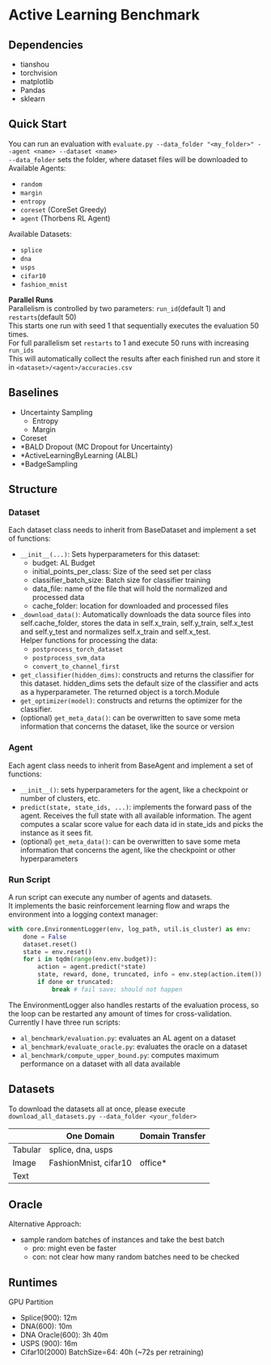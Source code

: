 # Active Learning Benchmark

## Dependencies
- tianshou
- torchvision
- matplotlib
- Pandas
- sklearn

## Quick Start
You can run an evaluation with `evaluate.py --data_folder "<my_folder>" --agent <name> --dataset <name>`\
`--data_folder` sets the folder, where dataset files will be downloaded to \
Available Agents:
- `random`
- `margin`
- `entropy`
- `coreset` (CoreSet Greedy)
- `agent` (Thorbens RL Agent)

Available Datasets:
- `splice`
- `dna`
- `usps`
- `cifar10`
- `fashion_mnist`

**Parallel Runs**\
Parallelism is controlled by two parameters: `run_id`(default 1) and `restarts`(default 50)\
This starts one run with seed 1 that sequentially executes the evaluation 50 times. \
For full parallelism set `restarts` to 1 and execute 50 runs with increasing `run_ids`\
This will automatically collect the results after each finished run and store it in `<dataset>/<agent>/accuracies.csv`

## Baselines
- Uncertainty Sampling
  - Entropy
  - Margin
- Coreset
- *BALD Dropout (MC Dropout for Uncertainty)
- *ActiveLearningByLearning (ALBL)
- *BadgeSampling

## Structure
### Dataset
Each dataset class needs to inherit from BaseDataset and implement a set of functions:
- `__init__(...)`: Sets hyperparameters for this dataset:
  - budget: AL Budget
  - initial_points_per_class: Size of the seed set per class
  - classifier_batch_size: Batch size for classifier training
  - data_file: name of the file that will hold the normalized and processed data
  - cache_folder: location for downloaded and processed files
- `_download_data()`: Automatically downloads the data source files into self.cache_folder, stores the data in self.x_train, self.y_train, self.x_test and self.y_test and normalizes self.x_train and self.x_test. <br>
  Helper functions for processing the data:
  - `postprocess_torch_dataset`
  - `postprocess_svm_data`
  - `convert_to_channel_first`
- `get_classifier(hidden_dims)`: constructs and returns the classifier for this dataset. hidden_dims sets the default size of the classifier and acts as a hyperparameter.
The returned object is a torch.Module
- `get_optimizer(model)`: constructs and returns the optimizer for the classifier.
- (optional) `get_meta_data()`: can be overwritten to save some meta information that concerns the dataset, like the source or version

### Agent
Each agent class needs to inherit from BaseAgent and implement a set of functions:
- `__init__()`: sets hyperparameters for the agent, like a checkpoint or number of clusters, etc.
- `predict(state, state_ids, ...)`: implements the forward pass of the agent. 
Receives the full state with all available information.
The agent computes a scalar score value for each data id in state_ids and picks the instance as it sees fit.
- (optional) `get_meta_data()`: can be overwritten to save some meta information that concerns the agent, like the checkpoint or other hyperparameters

### Run Script
A run script can execute any number of agents and datasets. \
It implements the basic reinforcement learning flow and wraps the environment into a logging context manager:
```python
with core.EnvironmentLogger(env, log_path, util.is_cluster) as env:
    done = False
    dataset.reset()
    state = env.reset()
    for i in tqdm(range(env.env.budget)):
        action = agent.predict(*state)
        state, reward, done, truncated, info = env.step(action.item())
        if done or truncated:
            break # fail save; should not happen
```
The EnvironmentLogger also handles restarts of the evaluation process, so the loop can be restarted any amount
of times for cross-validation. \
Currently I have three run scripts:
- `al_benchmark/evaluation.py`: evaluates an AL agent on a dataset
- `al_benchmark/evaluate_oracle.py`: evaluates the oracle on a dataset
- `al_benchmark/compute_upper_bound.py`: computes maximum performance on a dataset with all data available

## Datasets
To download the datasets all at once, please execute `download_all_datasets.py --data_folder <your_folder>`

|         | One Domain            | Domain Transfer |
|---------|-----------------------|-----------------|
| Tabular | splice, dna, usps     |                 |
| Image   | FashionMnist, cifar10 | office*         |
| Text    |                       |                 |

## Oracle
Alternative Approach:
- sample random batches of instances and take the best batch
  - pro: might even be faster
  - con: not clear how many random batches need to be checked

## Runtimes
GPU Partition
- Splice(900): 12m 
- DNA(600): 10m
- DNA Oracle(600): 3h 40m
- USPS (900): 16m
- Cifar10(2000) BatchSize=64: 40h (~72s per retraining)